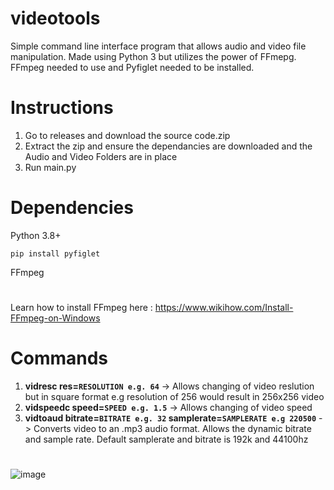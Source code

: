 
# videotools
Simple command line interface program that allows audio and video file manipulation. Made using Python 3 but utilizes the power of FFmepg.
FFmpeg needed to use and Pyfiglet needed to be installed. 
# Instructions
1. Go to releases and download the source code.zip
2. Extract the zip and ensure the dependancies are downloaded and the Audio and Video Folders are in place
3. Run main.py
#
# Dependencies
Python 3.8+

``pip install pyfiglet``

FFmpeg
#
Learn how to install FFmpeg here : https://www.wikihow.com/Install-FFmpeg-on-Windows
#
# Commands
1. **vidresc res=``RESOLUTION e.g. 64``** -> Allows changing of video reslution but in square format e.g resolution of 256 would result in 256x256 video
2. **vidspeedc speed=``SPEED e.g. 1.5``** -> Allows changing of video speed
3. **vidtoaud bitrate=``BITRATE e.g. 32`` samplerate=``SAMPLERATE e.g 220500``** -> Converts video to an .mp3 audio format. Allows the dynamic bitrate and sample rate. Default samplerate and bitrate is 192k and 44100hz
#

![image](https://github.com/Tawitg/videotools/assets/108408219/4e89da57-3721-4e31-9b65-82082a0a9b92)


